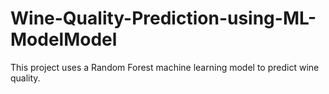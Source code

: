 # Wine-Quality-Prediction-using-ML-ModelModel
This project uses a Random Forest machine learning model to predict wine quality.
